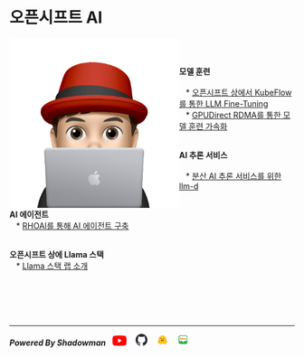 # 오픈시프트 AI

<img align="left" src="images/이승일--II_컴퓨터.png" height="300px" hrspace="25px" title="100px" alt="안녕"></img>

<br>
<br>

**모델 훈련**<br>
<br>
&nbsp;&nbsp;&nbsp;* [오픈시프트 상에서 KubeFlow를 통한 LLM Fine-Tuning](./contents/fine-tune_llms_with_kubeflow_trainer_on_openshift.md)<br>
&nbsp;&nbsp;&nbsp;* [GPUDirect RDMA를 통한 모델 훈련 가속화](./contents/accelerate_model_training_with_nvidia_gpudirect_rdma.md)<br>
<br>

**AI 추론 서비스**<br>
<br>
&nbsp;&nbsp;&nbsp;* [분산 AI 추론 서비스를 위한 llm-d](./contents/llm-d_for_distributed_ai_inference.md)<br>
<br>


**AI 에이전트**<br>
&nbsp;&nbsp;&nbsp;* [RHOAI를 통해 AI 에이전트 구축](./contents/build_ai_agent_via_rhoai.md)<br>
<br>

**오픈시프트 상에 Llama 스택**<br>
&nbsp;&nbsp;&nbsp;* [Llama 스택 랩 소개](./llama_stack_on_openshift/intro_of_llama_stack_on_openshift.md)<br>
&nbsp;&nbsp;&nbsp;<br>
&nbsp;&nbsp;&nbsp;<br>

<br>
<br>

------

***Powered By Shadowman*** &nbsp;&nbsp;[<img src="images/youtube.png" width="25px" title="100px" alt="유투브"/>](https://www.youtube.com/@starlab3030) &nbsp;&nbsp; [<img src="images/github-mark.svg" width="21px" title="100px" alt="것허브"/>](https://github.com/starlab3030/starlab3030.github.io) &nbsp;&nbsp; [<img src="images/hf-logo.png" width="21px" title="100px" alt="허깅페이스"/>](https://huggingface.co/starlab3030) &nbsp;&nbsp; [<img src="images/naver-blog.png" width="21px" title="100px" alt="네이버 블로그"/>](https://blog.naver.com/dark_selee)


